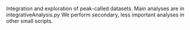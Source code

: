 Integration and exploration of peak-called datasets.
Main analyses are in integrativeAnalysis.py
We perform secondary, less important analyses in other small scripts.